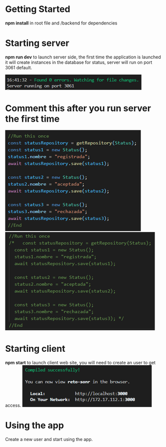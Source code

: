 # Getting Started
**npm install** in root file and /backend for dependencies

# Starting server
**npm run dev** to launch server side, the first time the application is launched it will create instances in the database for status, server will run on port 3061 default.

![](https://github.com/KeilerX/retosonr/blob/master/imgs/npm_run_dev.png) <br />

# Comment this after you run server the first time
![](https://github.com/KeilerX/retosonr/blob/master/imgs/run_once_server_side.png) <br />
![](https://github.com/KeilerX/retosonr/blob/master/imgs/comment.png) <br />

# Starting client
**npm start** to launch client web site, you will need to create an user to get access.
![](https://github.com/KeilerX/retosonr/blob/master/imgs/npm_start.png) <br />

# Using the app
Create a new user and start using the app.
